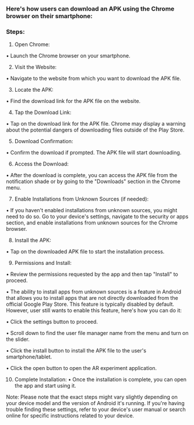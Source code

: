 ### Here's how users can download an APK using the Chrome browser on their smartphone:

### Steps:
1. Open Chrome:

•	Launch the Chrome browser on your smartphone.

2.	Visit the Website:

•	Navigate to the website from which you want to download the APK file.

3.	Locate the APK:

•	Find the download link for the APK file on the website.

4.	Tap the Download Link:

•	Tap on the download link for the APK file. Chrome may display a warning about the potential dangers of downloading files outside of the Play Store. 

5.	Download Confirmation:

•	Confirm the download if prompted. The APK file will start downloading.

6.	Access the Download:

•	After the download is complete, you can access the APK file from the notification shade or by going to the "Downloads" section in the Chrome menu.

7.	Enable Installations from Unknown Sources (if needed):

•	If you haven't enabled installations from unknown sources, you might need to do so. Go to your device's settings, navigate to the security or apps section, and enable installations from unknown sources for the Chrome browser.

8.	Install the APK:

•	Tap on the downloaded APK file to start the installation process.
 

9.	Permissions and Install:

•	Review the permissions requested by the app and then tap "Install" to proceed.

•	The ability to install apps from unknown sources is a feature in Android that allows you to install apps that are not directly downloaded from the official Google Play Store. This feature is typically disabled by default. However, user still wants to enable this feature, here's how you can do it:

•	Click the settings button to proceed.
 
•	Scroll down to find the user file manager name from the menu and turn on the slider.
 

•	Click the install button to install the APK file to the user's smartphone/tablet.
 

•	Click the open button to open the AR experiment application.
 
10.	Complete Installation:
•	Once the installation is complete, you can open the app and start using it.

 


Note: Please note that the exact steps might vary slightly depending on your device model and the version of Android it's running. If you're having trouble finding these settings, refer to your device's user manual or search online for specific instructions related to your device.



